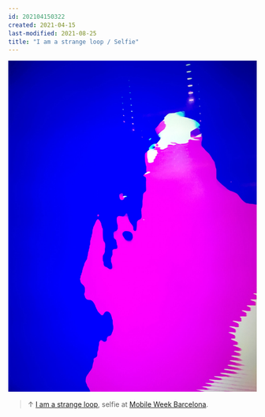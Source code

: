 ```yaml
---
id: 202104150322
created: 2021-04-15
last-modified: 2021-08-25
title: "I am a strange loop / Selfie"
---
```

![](../assets/202104150322.jpg)

>↑ [I am a strange loop](202104150159), selfie at [Mobile Week Barcelona](202104150133).